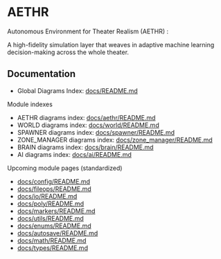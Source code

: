 # AETHR
Autonomous Environment for Theater Realism (AETHR) : 

A high-fidelity simulation layer that weaves in adaptive machine learning decision-making across the whole theater.

## Documentation

- Global Diagrams Index: [docs/README.md](docs/README.md)

Module indexes
- AETHR diagrams index: [docs/aethr/README.md](docs/aethr/README.md)
- WORLD diagrams index: [docs/world/README.md](docs/world/README.md)
- SPAWNER diagrams index: [docs/spawner/README.md](docs/spawner/README.md)
- ZONE_MANAGER diagrams index: [docs/zone_manager/README.md](docs/zone_manager/README.md)
- BRAIN diagrams index: [docs/brain/README.md](docs/brain/README.md)
- AI diagrams index: [docs/ai/README.md](docs/ai/README.md)

Upcoming module pages (standardized)

- [docs/config/README.md](docs/config/README.md)
- [docs/fileops/README.md](docs/fileops/README.md)
- [docs/io/README.md](docs/io/README.md)
- [docs/poly/README.md](docs/poly/README.md)
- [docs/markers/README.md](docs/markers/README.md)
- [docs/utils/README.md](docs/utils/README.md)
- [docs/enums/README.md](docs/enums/README.md)
- [docs/autosave/README.md](docs/autosave/README.md)
- [docs/math/README.md](docs/math/README.md)
- [docs/types/README.md](docs/types/README.md)

